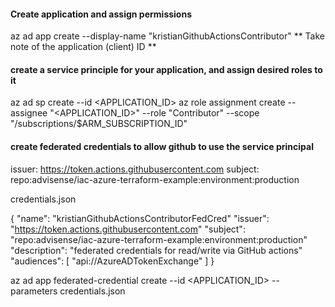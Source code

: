 #### Create application and assign permissions
az ad app create --display-name "kristianGithubActionsContributor"
** Take note of the application (client) ID **
#### create a service principle for your application, and assign desired roles to it
az ad sp create --id <APPLICATION_ID>
az role assignment create --assignee "<APPLICATION_ID>" --role "Contributor" --scope "/subscriptions/$ARM_SUBSCRIPTION_ID"

#### create federated credentials to allow github to use the service principal
issuer: https://token.actions.githubusercontent.com
subject: repo:advisense/iac-azure-terraform-example:environment:production

credentials.json

{
	"name": "kristianGithubActionsContributorFedCred"
	"issuer": "https://token.actions.githubusercontent.com"
	"subject": "repo:advisense/iac-azure-terraform-example:environment:production"
	"description": "federated credentials for read/write via GitHub actions"
	"audiences": [
                "api://AzureADTokenExchange"
        ]
}

az ad app federated-credential create --id <APPLICATION_ID> --parameters credentials.json
